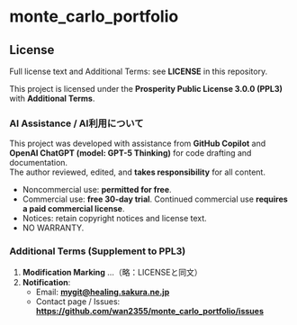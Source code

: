 # monte_carlo_portfolio

## License
Full license text and Additional Terms: see **LICENSE** in this repository.

This project is licensed under the **Prosperity Public License 3.0.0 (PPL3)** with **Additional Terms**.

### AI Assistance / AI利用について
This project was developed with assistance from **GitHub Copilot** and **OpenAI ChatGPT (model: GPT-5 Thinking)** for code drafting and documentation.  
The author reviewed, edited, and **takes responsibility** for all content.

- Noncommercial use: **permitted for free**.
- Commercial use: **free 30-day trial**. Continued commercial use **requires a paid commercial license**.
- Notices: retain copyright notices and license text.
- NO WARRANTY.

### Additional Terms (Supplement to PPL3)
1) **Modification Marking** …（略：LICENSEと同文）
2) **Notification**:
   - Email: **mygit@healing.sakura.ne.jp**
   - Contact page / Issues: **https://github.com/wan2355/monte_carlo_portfolio/issues**
